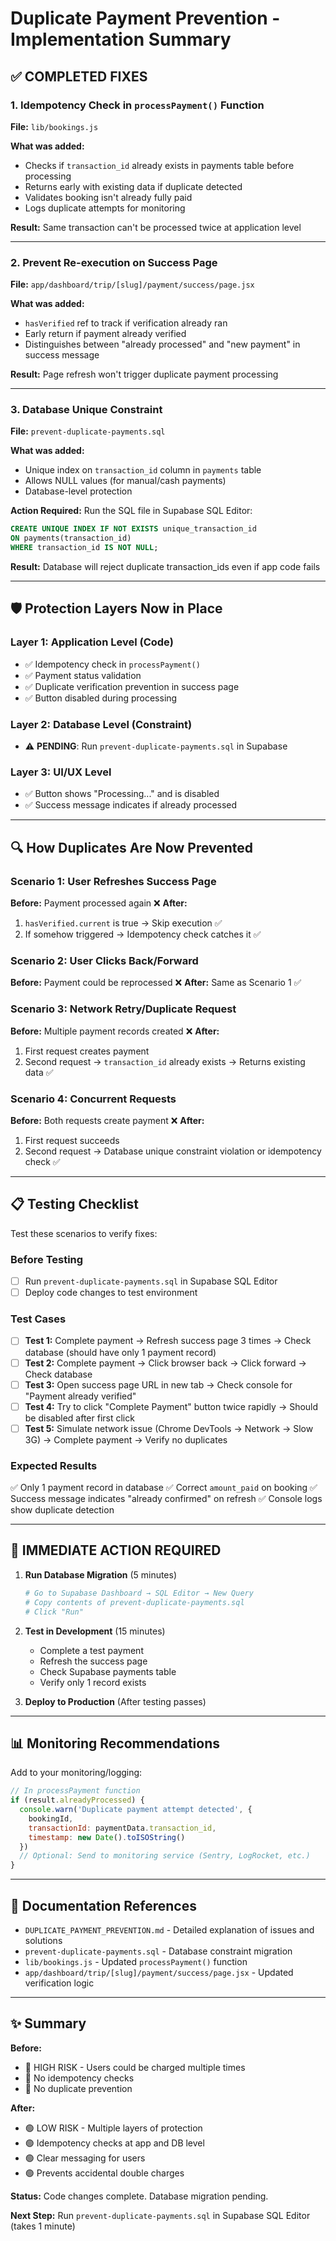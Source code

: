 # Duplicate Payment Prevention - Implementation Summary

## ✅ COMPLETED FIXES

### 1. **Idempotency Check in `processPayment()` Function**
**File:** `lib/bookings.js`

**What was added:**
- Checks if `transaction_id` already exists in payments table before processing
- Returns early with existing data if duplicate detected
- Validates booking isn't already fully paid
- Logs duplicate attempts for monitoring

**Result:** Same transaction can't be processed twice at application level

---

### 2. **Prevent Re-execution on Success Page**
**File:** `app/dashboard/trip/[slug]/payment/success/page.jsx`

**What was added:**
- `hasVerified` ref to track if verification already ran
- Early return if payment already verified
- Distinguishes between "already processed" and "new payment" in success message

**Result:** Page refresh won't trigger duplicate payment processing

---

### 3. **Database Unique Constraint**
**File:** `prevent-duplicate-payments.sql`

**What was added:**
- Unique index on `transaction_id` column in `payments` table
- Allows NULL values (for manual/cash payments)
- Database-level protection

**Action Required:** Run the SQL file in Supabase SQL Editor:
```sql
CREATE UNIQUE INDEX IF NOT EXISTS unique_transaction_id 
ON payments(transaction_id) 
WHERE transaction_id IS NOT NULL;
```

**Result:** Database will reject duplicate transaction_ids even if app code fails

---

## 🛡️ Protection Layers Now in Place

### Layer 1: Application Level (Code)
- ✅ Idempotency check in `processPayment()`
- ✅ Payment status validation
- ✅ Duplicate verification prevention in success page
- ✅ Button disabled during processing

### Layer 2: Database Level (Constraint)
- ⚠️ **PENDING**: Run `prevent-duplicate-payments.sql` in Supabase

### Layer 3: UI/UX Level
- ✅ Button shows "Processing..." and is disabled
- ✅ Success message indicates if already processed

---

## 🔍 How Duplicates Are Now Prevented

### Scenario 1: User Refreshes Success Page
**Before:** Payment processed again ❌
**After:** 
1. `hasVerified.current` is true → Skip execution ✅
2. If somehow triggered → Idempotency check catches it ✅

### Scenario 2: User Clicks Back/Forward
**Before:** Payment could be reprocessed ❌
**After:** Same as Scenario 1 ✅

### Scenario 3: Network Retry/Duplicate Request
**Before:** Multiple payment records created ❌
**After:** 
1. First request creates payment
2. Second request → `transaction_id` already exists → Returns existing data ✅

### Scenario 4: Concurrent Requests
**Before:** Both requests create payment ❌
**After:** 
1. First request succeeds
2. Second request → Database unique constraint violation or idempotency check ✅

---

## 📋 Testing Checklist

Test these scenarios to verify fixes:

### Before Testing
- [ ] Run `prevent-duplicate-payments.sql` in Supabase SQL Editor
- [ ] Deploy code changes to test environment

### Test Cases
- [ ] **Test 1:** Complete payment → Refresh success page 3 times → Check database (should have only 1 payment record)
- [ ] **Test 2:** Complete payment → Click browser back → Click forward → Check database
- [ ] **Test 3:** Open success page URL in new tab → Check console for "Payment already verified"
- [ ] **Test 4:** Try to click "Complete Payment" button twice rapidly → Should be disabled after first click
- [ ] **Test 5:** Simulate network issue (Chrome DevTools → Network → Slow 3G) → Complete payment → Verify no duplicates

### Expected Results
✅ Only 1 payment record in database
✅ Correct `amount_paid` on booking
✅ Success message indicates "already confirmed" on refresh
✅ Console logs show duplicate detection

---

## 🚨 IMMEDIATE ACTION REQUIRED

1. **Run Database Migration** (5 minutes)
   ```bash
   # Go to Supabase Dashboard → SQL Editor → New Query
   # Copy contents of prevent-duplicate-payments.sql
   # Click "Run"
   ```

2. **Test in Development** (15 minutes)
   - Complete a test payment
   - Refresh the success page
   - Check Supabase payments table
   - Verify only 1 record exists

3. **Deploy to Production** (After testing passes)

---

## 📊 Monitoring Recommendations

Add to your monitoring/logging:

```javascript
// In processPayment function
if (result.alreadyProcessed) {
  console.warn('Duplicate payment attempt detected', {
    bookingId,
    transactionId: paymentData.transaction_id,
    timestamp: new Date().toISOString()
  })
  // Optional: Send to monitoring service (Sentry, LogRocket, etc.)
}
```

---

## 📖 Documentation References

- `DUPLICATE_PAYMENT_PREVENTION.md` - Detailed explanation of issues and solutions
- `prevent-duplicate-payments.sql` - Database constraint migration
- `lib/bookings.js` - Updated `processPayment()` function
- `app/dashboard/trip/[slug]/payment/success/page.jsx` - Updated verification logic

---

## ✨ Summary

**Before:** 
- 🔴 HIGH RISK - Users could be charged multiple times
- 🔴 No idempotency checks
- 🔴 No duplicate prevention

**After:**
- 🟢 LOW RISK - Multiple layers of protection
- 🟢 Idempotency checks at app and DB level
- 🟢 Clear messaging for users
- 🟢 Prevents accidental double charges

**Status:** Code changes complete. Database migration pending.

**Next Step:** Run `prevent-duplicate-payments.sql` in Supabase SQL Editor (takes 1 minute)
